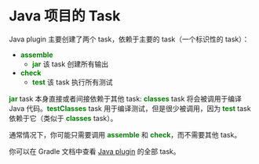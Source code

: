 # Java 项目的 Task

Java plugin 主要创建了两个 task，依赖于主要的 task（一个标识性的 task）：

* **<font color='green'>assemble</font>**
  * **<font color='green'>jar</font>** 该 task 创建所有输出
* **<font color='green'>check</font>**
  * **<font color='green'>test</font>** 该 task 执行所有测试

**<font color='green'>jar</font>** task 本身直接或者间接依赖于其他 task:
**<font color='green'>classes</font>** task 将会被调用于编译 Java 代码。**<font color='green'>testClasses</font>** task 用于编译测试，但是很少被调用，因为 **<font color='green'>test</font>** task 依赖于它（类似于 **<font color='green'>classes</font>** task）。

通常情况下，你可能只需要调用 **<font color='green'>assemble</font>** 和 **<font color='green'>check</font>**，而不需要其他 task。

你可以在 Gradle 文档中查看 [Java plugin](http://gradle.org/docs/current/userguide/java_plugin.html) 的全部 task。


